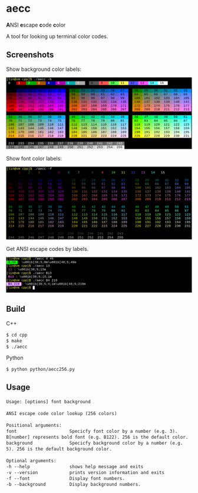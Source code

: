 # aecc

**A**NSI **e**scape **c**ode **c**olor

A tool for looking up terminal color codes. 

## Screenshots

Show background color labels:

![](background.png)

Show font color labels:

![](font.png)

Get ANSI escape codes by labels.

![](usage.png)

## Build

C++

```
$ cd cpp
$ make
$ ./aecc
```

Python

```
$ python python/aecc256.py
```

## Usage

```
Usage: [options] font background 

ANSI escape code color lookup (256 colors)

Positional arguments:
font                    Specicfy font color by a number (e.g. 3). B[number] represents bold font (e.g. B122). 256 is the default color. 
background              Specicfy background color by a number (e.g. 5). 256 is the default background color. 

Optional arguments:
-h --help               shows help message and exits
-v --version            prints version information and exits
-f --font               Display font numbers. 
-b --background         Display background numbers.
```

